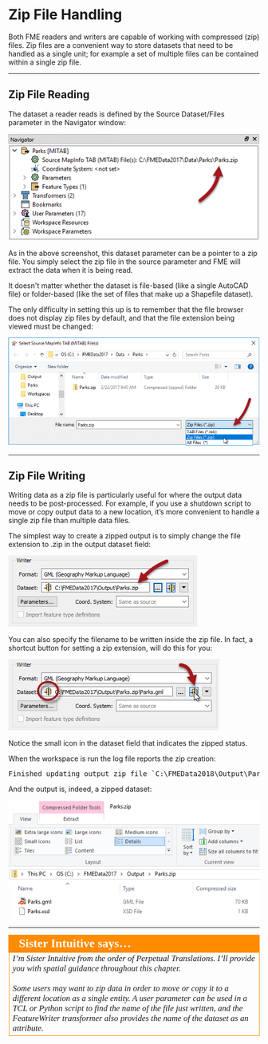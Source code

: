 # Zip File Handling

Both FME readers and writers are capable of working with compressed (zip) files. Zip files are a convenient way to store datasets that need to be handled as a single unit; for example a set of multiple files can be contained within a single zip file.

---

## Zip File Reading ##

The dataset a reader reads is defined by the Source Dataset/Files parameter in the Navigator window:

![](./Images/4.000.ZipFileReader.png)

As in the above screenshot, this dataset parameter can be a pointer to a zip file. You simply select the zip file in the source parameter and FME will extract the data when it is being read. 

It doesn't matter whether the dataset is file-based (like a single AutoCAD file) or folder-based (like the set of files that make up a Shapefile dataset).

The only difficulty in setting this up is to remember that the file browser does not display zip files by default, and that the file extension being viewed must be changed:

![](./Images/4.001.ZipFileBrowseDataset.png)

---

## Zip File Writing ##

Writing data as a zip file is particularly useful for where the output data needs to be post-processed. For example, if you use a shutdown script to move or copy output data to a new location, it’s more convenient to handle a single zip file than multiple data files.

The simplest way to create a zipped output is to simply change the file extension to .zip in the output dataset field:

![](./Images/4.002.ZipFileExtension.png)

You can also specify the filename to be written inside the zip file. In fact, a shortcut button for setting a zip extension, will do this for you:

![](./Images/4.003.ZipDatasetButton.png)

Notice the small icon in the dataset field that indicates the zipped status.

When the workspace is run the log file reports the zip creation:

<pre>
Finished updating output zip file `C:\FMEData2018\Output\Parks.zip'
</pre>

And the output is, indeed, a zipped dataset:

![](./Images/4.004.ZippedOutputDataset.png)

---

<!--Person X Says Section-->
<!--Sister Intuitive is the representative for this chapter-->

<table style="border-spacing: 0px">
<tr>
<td style="vertical-align:middle;background-color:darkorange;border: 2px solid darkorange">
<i class="fa fa-quote-left fa-lg fa-pull-left fa-fw" style="color:white;padding-right: 12px;vertical-align:text-top"></i>
<span style="color:white;font-size:x-large;font-weight: bold;font-family:serif">Sister Intuitive says…</span>
</td>
</tr>

<tr>
<td style="border: 1px solid darkorange">
<span style="font-family:serif; font-style:italic; font-size:larger">
I’m Sister Intuitive from the order of Perpetual Translations. I’ll provide you with spatial guidance throughout this chapter.
<br><br>Some users may want to zip data in order to move or copy it to a different location as a single entity. A user parameter can be used in a TCL or Python script to find the name of the file just written, and the FeatureWriter transformer also provides the name of the dataset as an attribute.
</span>
</td>
</tr>
</table>